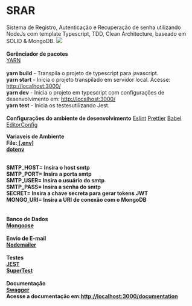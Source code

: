 # SRAR
Sistema de Registro, Autenticação e Recuperação de senha utilizando NodeJs com template Typescript, TDD, Clean Architecture, baseado em SOLID &amp; MongoDB.
<img src="https://i.imgur.com/BxPQ6KI.jpg" />
<br><br>
**Gerênciador de pacotes**<br>
<a href="https://yarnpkg.com">YARN</a><br>
<br>
**yarn build** - Transpila o projeto de typescript para javascript.<br>
**yarn start** - Inicia o projeto transpilado em servidor local. Acesse: <a href="http://localhost:3000/">http://localhost:3000/</a><br>
**yarn dev** - Inicia o projeto em typescript com configurações de desenvolvimento em: <a href="http://localhost:3000/">http://localhost:3000/</a><br>
**yarn test** - Inicia os testesutilizando Jest.<br>
<br>
**Configurações do ambiente de desenvolvimento**
<a href="https://eslint.org">Eslint</a>
<a href="https://prettier.io">Prettier</a>
<a href="https://babeljs.io">Babel</a>
<a href="https://editorconfig.org">EditorConfig</a>

**Variaveis de Ambiente**<br>
<strong>File:<a href="https://github.com/gfrancodev/SRAR/blob/v1.0/.env"> [.env]</a><br>
<a href="https://www.npmjs.com/package/dotenv">dotenv</a><br><br>

**SMTP_HOST=** Insira o host smtp <br>
**SMTP_PORT=** Insira a porta smtp <br>
**SMTP_USER=** Insira o usuário do smtp <br>
**SMTP_PASS=** Insira a senha do smtp <br>
**SECRET=** Insira a chave secreta para gerar tokens JWT <br>
**MONGO_URI=** Insira a URI de conexão com o MongoDB <br>
<br><br>
**Banco de Dados**<br>
<a href="https://mongoosejs.com">Mongoose</a>
<br><br>
**Envio de E-mail** <br>
<a href="https://nodemailer.com/about/">Nodemailer</a>
<br><br>
**Testes**<br>
<a href="https://jestjs.io">JEST</a><br>
<a href="https://www.npmjs.com/package/supertest">SuperTest</a>
<br><br>
**Documentação** <br>
<a href="https://swagger.io">Swagger</a><br> Acesse a documentação em:<a href="http://localhost:3000/">http://localhost:3000/documentation</a>
